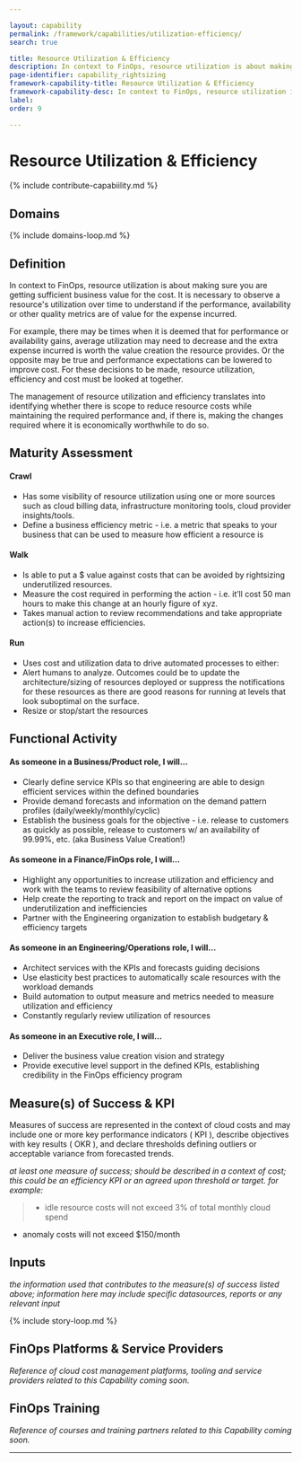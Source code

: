 ```yaml
---

layout: capability
permalink: /framework/capabilities/utilization-efficiency/
search: true

title: Resource Utilization & Efficiency
description: In context to FinOps, resource utilization is about making sure you are getting sufficient business value for the cost. It is necessary to observe a resource's utilization over time to understand if the performance, availability or other quality metrics are of value for the expense incurred.
page-identifier: capability_rightsizing
framework-capability-title: Resource Utilization & Efficiency
framework-capability-desc: In context to FinOps, resource utilization is about making sure you are getting sufficient business value for the cost. It is necessary to observe a resource's utilization over time to understand if the performance, availability or other quality metrics are of value for the expense incurred.
label:
order: 9

---
```


# Resource Utilization & Efficiency

{% include contribute-capabiility.md %}

## Domains
<!-- _x-ref to the FinOps Domain(s) to which this Capability corresponds_ -->
{% include domains-loop.md %}


## Definition
In context to FinOps, resource utilization is about making sure you are getting sufficient business value for the cost. It is necessary to observe a resource's utilization over time to understand if the performance, availability or other quality metrics are of value for the expense incurred.  

For example, there may be times when it is deemed that for performance or availability gains, average utilization may need to decrease and the extra expense incurred is worth the value creation the resource provides.  Or the opposite may be true and performance expectations can be lowered to improve cost.  For these decisions to be made, resource utilization, efficiency and cost must be looked at together.

The management of resource utilization and efficiency translates into identifying whether there is scope to reduce resource costs while maintaining the required performance and, if there is, making the changes required where it is economically worthwhile to do so.



## Maturity Assessment
#### Crawl
- Has some visibility of resource utilization using one or more sources such as cloud billing data, infrastructure monitoring tools, cloud provider insights/tools.
- Define a business efficiency metric - i.e. a metric that speaks to your business that can be used to measure how efficient a resource is

#### Walk
- Is able to put a $ value against costs that can be avoided by rightsizing underutilized resources.
- Measure the cost required in performing the action - i.e. it’ll cost 50 man hours to make this change at an hourly figure of xyz.
- Takes manual action to review recommendations and take appropriate action(s) to increase efficiencies.  

#### Run
- Uses cost and utilization data to drive automated processes to either:
- Alert humans to analyze. Outcomes could be to update the architecture/sizing of resources deployed or suppress the notifications for these resources as there are good reasons for running at levels that look suboptimal on the surface.
- Resize or stop/start the resources




## Functional Activity
#### As someone in a Business/Product role, I will…
- Clearly define service KPIs so that engineering are able to design efficient services within the defined boundaries
- Provide demand forecasts and information on the demand pattern profiles (daily/weekly/monthly/cyclic)
- Establish the business goals for the objective - i.e. release to customers as quickly as possible, release to customers w/ an availability of 99.99%, etc. (aka Business Value Creation!)

#### As someone in a Finance/FinOps role, I will…
- Highlight any opportunities to increase utilization and efficiency and work with the teams to review feasibility of alternative options
- Help create the reporting to track and report on the impact on value of underutilization and inefficiencies
- Partner with the Engineering organization to establish budgetary & efficiency targets

#### As someone in an Engineering/Operations role, I will...
- Architect services with the KPIs and forecasts guiding decisions
- Use elasticity best practices to automatically scale resources with the workload demands
- Build automation to output measure and metrics needed to measure utilization and efficiency
- Constantly regularly review utilization of resources

#### As someone in an Executive role, I will…
- Deliver the business value creation vision and strategy
- Provide executive level support in the defined KPIs, establishing credibility in the FinOps efficiency program




## Measure(s) of Success & KPI
Measures of success are represented in the context of cloud costs and may include one or more key performance indicators ( KPI ), describe objectives with key results ( OKR ), and declare thresholds defining outliers or acceptable variance from forecasted trends.

_at least one measure of success; should be described in a context of cost; this could be an efficiency KPI or an agreed upon threshold or target._
_for example:_
>* idle resource costs will not exceed 3% of total monthly cloud spend
* anomaly costs will not exceed $150/month



## Inputs
_the information used that contributes to the measure(s) of success listed above; information here may include specific datasources, reports or any relevant input_


<!-- ####### Real World Resources ####### -->

{% include story-loop.md %}


## FinOps Platforms & Service Providers
_Reference of cloud cost management platforms, tooling and service providers related to this Capability coming soon._


## FinOps Training
_Reference of courses and training partners related to this Capability coming soon._


---
